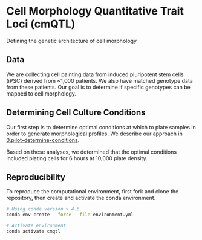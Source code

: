 # Cell Morphology Quantitative Trait Loci (cmQTL)

Defining the genetic architecture of cell morphology

## Data

We are collecting cell painting data from induced pluripotent stem cells (iPSC) derived from ~1,000 patients.
We also have matched genotype data from these patients.
Our goal is to determine if specific genotypes can be mapped to cell morphology.

## Determining Cell Culture Conditions

Our first step is to determine optimal conditions at which to plate samples in order to generate morphological profiles.
We describe our approach in [0.pilot-determine-conditions](0.pilot-determine-conditions/).

Based on these analyses, we determined that the optimal conditions included plating cells for 6 hours at 10,000 plate density.

## Reproducibility

To reproduce the computational environment, first fork and clone the repository, then create and activate the conda environment.

```bash
# Using conda version > 4.6
conda env create --force --file environment.yml

# Activate environment
conda activate cmqtl
```
